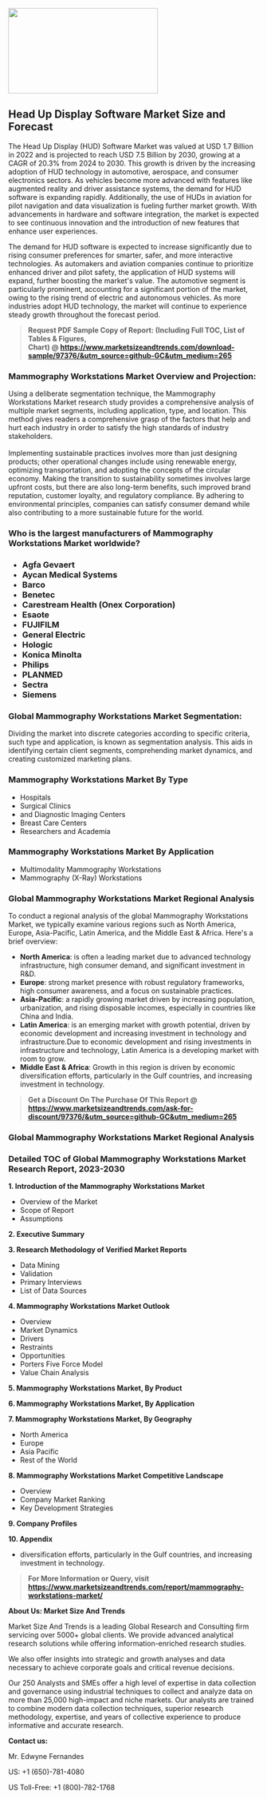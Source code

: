 <p><img class="alignnone size-medium wp-image-20088" src="https://ffe5etoiles.com/wp-content/uploads/2024/12/MST1-300x171.png" alt="" width="300" height="171" /></p><h2>Head Up Display Software Market Size and Forecast</h2><p>The Head Up Display (HUD) Software Market was valued at USD 1.7 Billion in 2022 and is projected to reach USD 7.5 Billion by 2030, growing at a CAGR of 20.3% from 2024 to 2030. This growth is driven by the increasing adoption of HUD technology in automotive, aerospace, and consumer electronics sectors. As vehicles become more advanced with features like augmented reality and driver assistance systems, the demand for HUD software is expanding rapidly. Additionally, the use of HUDs in aviation for pilot navigation and data visualization is fueling further market growth. With advancements in hardware and software integration, the market is expected to see continuous innovation and the introduction of new features that enhance user experiences.</p><p>The demand for HUD software is expected to increase significantly due to rising consumer preferences for smarter, safer, and more interactive technologies. As automakers and aviation companies continue to prioritize enhanced driver and pilot safety, the application of HUD systems will expand, further boosting the market's value. The automotive segment is particularly prominent, accounting for a significant portion of the market, owing to the rising trend of electric and autonomous vehicles. As more industries adopt HUD technology, the market will continue to experience steady growth throughout the forecast period.</p></p><blockquote id="" class=""><strong>Request PDF Sample Copy of Report: (Including Full TOC, List of Tables &amp; Figures, Chart)&nbsp;@&nbsp;<strong><a href="https://www.marketsizeandtrends.com/download-sample/97376/&utm_source=github-GC&utm_medium=265" target="_blank">https://www.marketsizeandtrends.com/download-sample/97376/&utm_source=github-GC&utm_medium=265</a></strong></strong></blockquote><h3 id="" class="">Mammography Workstations Market&nbsp;Overview and Projection:</h3><p id="" class="">Using a deliberate segmentation technique, the Mammography Workstations Market research study provides a comprehensive analysis of multiple market segments, including application, type, and location. This method gives readers a comprehensive grasp of the factors that help and hurt each industry in order to satisfy the high standards of industry stakeholders. <br /> <br />Implementing sustainable practices involves more than just designing products; other operational changes include using renewable energy, optimizing transportation, and adopting the concepts of the circular economy. Making the transition to sustainability sometimes involves large upfront costs, but there are also long-term benefits, such improved brand reputation, customer loyalty, and regulatory compliance. By adhering to environmental principles, companies can satisfy consumer demand while also contributing to a more sustainable future for the world.</p><h3 id="" class="">Who is the largest manufacturers of&nbsp;Mammography Workstations Market worldwide?</h3><h3 class=""><p><ul><li>Agfa Gevaert </li><li> Aycan Medical Systems </li><li> Barco </li><li> Benetec </li><li> Carestream Health (Onex Corporation) </li><li> Esaote </li><li> FUJIFILM </li><li> General Electric </li><li> Hologic </li><li> Konica Minolta </li><li> Philips </li><li> PLANMED </li><li> Sectra </li><li> Siemens</li></ul></p></h3><h3 id="" class="">Global&nbsp;Mammography Workstations Market Segmentation:</h3><p id="" class="">Dividing the market into discrete categories according to specific criteria, such type and application, is known as segmentation analysis. This aids in identifying certain client segments, comprehending market dynamics, and creating customized marketing plans.</p><h3 id="" class="">Mammography Workstations Market&nbsp;By Type</h3><p><p><ul><li>Hospitals</li><li> Surgical Clinics</li><li> and Diagnostic Imaging Centers</li><li> Breast Care Centers</li><li> Researchers and Academia</p></li></ul></p></p><h3 id="" class="">Mammography Workstations Market&nbsp;By Application</h3><p class=""><p><ul><li>Multimodality Mammography Workstations</li><li> Mammography (X-Ray) Workstations</li></ul></p></p><h3 id="" class="">Global Mammography Workstations Market Regional Analysis</h3><p id="" class="">To conduct a regional analysis of the global Mammography Workstations Market, we typically examine various regions such as North America, Europe, Asia-Pacific, Latin America, and the Middle East &amp; Africa. Here's a brief overview:</p><ul><li><strong>North America</strong>: is often a leading market due to advanced technology infrastructure, high consumer demand, and significant investment in R&amp;D.</li><li><strong>Europe</strong>: strong market presence with robust regulatory frameworks, high consumer awareness, and a focus on sustainable practices.</li><li><strong>Asia-Pacific</strong>: a rapidly growing market driven by increasing population, urbanization, and rising disposable incomes, especially in countries like China and India.</li><li><strong>Latin America</strong>: is an emerging market with growth potential, driven by economic development and increasing investment in technology and infrastructure.Due to economic development and rising investments in infrastructure and technology, Latin America is a developing market with room to grow.</li><li><strong>Middle East &amp; Africa</strong>: Growth in this region is driven by economic diversification efforts, particularly in the Gulf countries, and increasing investment in technology.</li></ul><blockquote id="" class=""><strong>Get a Discount On The Purchase Of This Report @ <strong><a href="https://www.marketsizeandtrends.com/ask-for-discount/97376/&utm_source=github-GC&utm_medium=265" target="_blank">https://www.marketsizeandtrends.com/ask-for-discount/97376/&utm_source=github-GC&utm_medium=265</a></strong></strong></blockquote><h3 id="" class="">Global Mammography Workstations Market Regional Analysis</h3><h3 id="" class="">Detailed TOC of Global Mammography Workstations Market Research Report, 2023-2030</h3><p id="" class=""><strong>1. Introduction of the Mammography Workstations Market</strong></p><ul><li>Overview of the Market</li><li>Scope of Report</li><li>Assumptions</li></ul><p id="" class=""><strong>2. Executive Summary</strong></p><p id="" class=""><strong>3. Research Methodology of Verified Market Reports</strong></p><ul><li>Data Mining</li><li>Validation</li><li>Primary Interviews</li><li>List of Data Sources</li></ul><p id="" class=""><strong>4. Mammography Workstations Market Outlook</strong></p><ul><li>Overview</li><li>Market Dynamics</li><li>Drivers</li><li>Restraints</li><li>Opportunities</li><li>Porters Five Force Model</li><li>Value Chain Analysis</li></ul><p id="" class=""><strong>5. Mammography Workstations Market, By Product</strong></p><p id="" class=""><strong>6. Mammography Workstations Market, By Application</strong></p><p id="" class=""><strong>7. Mammography Workstations Market, By Geography</strong></p><ul><li>North America</li><li>Europe</li><li>Asia Pacific</li><li>Rest of the World</li></ul><p id="" class=""><strong>8. Mammography Workstations Market Competitive Landscape</strong></p><ul><li>Overview</li><li>Company Market Ranking</li><li>Key Development Strategies</li></ul><p id="" class=""><strong>9. Company Profiles</strong></p><p id="" class=""><strong>10. Appendix</strong></p><ul><li>diversification efforts, particularly in the Gulf countries, and increasing investment in technology.</li></ul><blockquote id="" class=""><strong>For More Information or Query, visit <strong><strong><a href="https://www.marketsizeandtrends.com/report/mammography-workstations-market/" target="_blank">https://www.marketsizeandtrends.com/report/mammography-workstations-market/</a></strong></strong></strong></blockquote><p id="" class=""><strong>About Us: Market Size And Trends</strong></p><p id="" class="">Market Size And Trends is a leading Global Research and Consulting firm servicing over 5000+ global clients. We provide advanced analytical research solutions while offering information-enriched research studies.</p><p id="" class="">We also offer insights into strategic and growth analyses and data necessary to achieve corporate goals and critical revenue decisions.</p><p id="" class="">Our 250 Analysts and SMEs offer a high level of expertise in data collection and governance using industrial techniques to collect and analyze data on more than 25,000 high-impact and niche markets. Our analysts are trained to combine modern data collection techniques, superior research methodology, expertise, and years of collective experience to produce informative and accurate research.</p><p id="" class=""><strong>Contact us:</strong></p><p id="" class="">Mr. Edwyne Fernandes</p><p id="" class="">US: +1 (650)-781-4080</p><p id="" class="">US Toll-Free: +1 (800)-782-1768</p>
